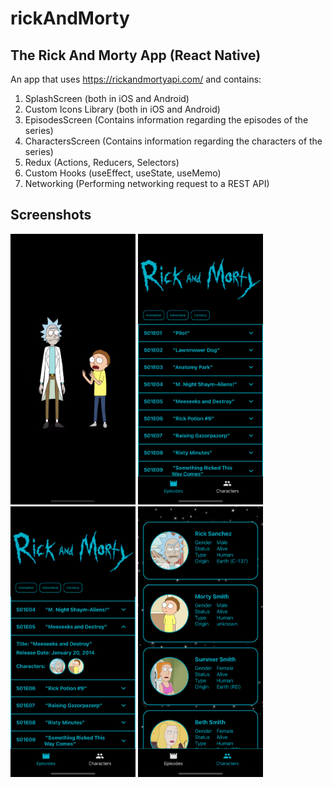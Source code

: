 # rickAndMorty

## The Rick And Morty App (React Native)

An app that uses https://rickandmortyapi.com/ and contains:

  1) SplashScreen (both in iOS and Android)
  2) Custom Icons Library (both in iOS and Android)
  3) EpisodesScreen (Contains information regarding the episodes of the series)
  4) CharactersScreen (Contains information regarding the characters of the series)
  5) Redux (Actions, Reducers, Selectors)
  6) Custom Hooks (useEffect, useState, useMemo)
  7) Networking (Performing networking request to a REST API)

## Screenshots

<img src="https://github.com/panmarg/rickAndMorty/blob/main/src/screenshots/Splash_Screen.png" width="200"/> <img src="https://github.com/panmarg/rickAndMorty/blob/main/src/screenshots/Episodes_Screen.png" width="200"/> <img src="https://github.com/panmarg/rickAndMorty/blob/main/src/screenshots/Episodes_Screen_Details.png" width="200"/> <img src="https://github.com/panmarg/rickAndMorty/blob/main/src/screenshots/Characters_Screen.png" width="200"/>












